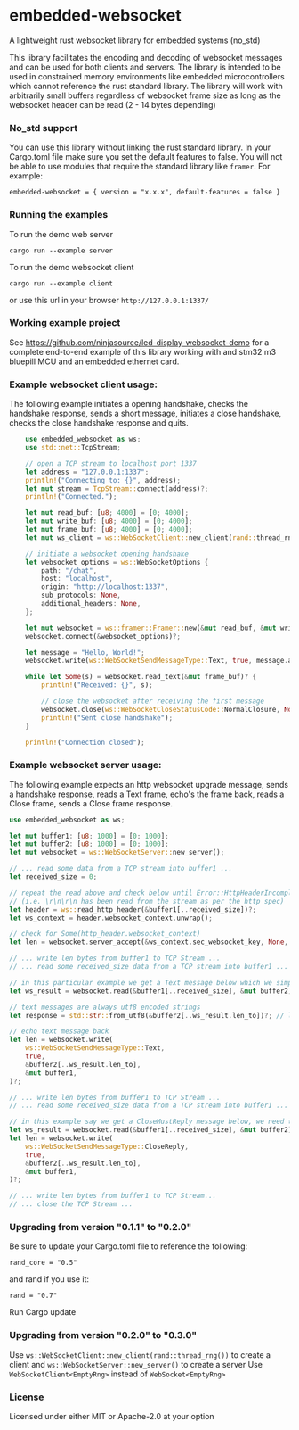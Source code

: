 # embedded-websocket
A lightweight rust websocket library for embedded systems (no_std)

This library facilitates the encoding and decoding of websocket messages and can be used for both clients and servers. The library is intended to be used in constrained memory environments like embedded microcontrollers which cannot reference the rust standard library. The library will work with arbitrarily small buffers regardless of websocket frame size as long as the websocket header can be read (2 - 14 bytes depending)

### No_std support

You can use this library without linking the rust standard library. In your Cargo.toml file make sure you set the default features to false. You will not be able to use modules that require the standard library like `framer`. For example:
```
embedded-websocket = { version = "x.x.x", default-features = false }
```

### Running the examples

To run the demo web server

```
cargo run --example server
```
To run the demo websocket client
```
cargo run --example client
```
or use this url in your browser `http://127.0.0.1:1337/`

### Working example project

See https://github.com/ninjasource/led-display-websocket-demo for a complete end-to-end example of this library working with and stm32 m3 bluepill MCU and an embedded ethernet card.

### Example websocket client usage:
The following example initiates a opening handshake, checks the handshake response, sends a short message, initiates a close handshake, checks the close handshake response and quits.

```rust
    use embedded_websocket as ws;
    use std::net::TcpStream;

    // open a TCP stream to localhost port 1337
    let address = "127.0.0.1:1337";
    println!("Connecting to: {}", address);
    let mut stream = TcpStream::connect(address)?;
    println!("Connected.");

    let mut read_buf: [u8; 4000] = [0; 4000];
    let mut write_buf: [u8; 4000] = [0; 4000];
    let mut frame_buf: [u8; 4000] = [0; 4000];
    let mut ws_client = ws::WebSocketClient::new_client(rand::thread_rng());

    // initiate a websocket opening handshake
    let websocket_options = ws::WebSocketOptions {
        path: "/chat",
        host: "localhost",
        origin: "http://localhost:1337",
        sub_protocols: None,
        additional_headers: None,
    };

    let mut websocket = ws::framer::Framer::new(&mut read_buf, &mut write_buf, &mut ws_client, &mut stream);
    websocket.connect(&websocket_options)?;

    let message = "Hello, World!";
    websocket.write(ws::WebSocketSendMessageType::Text, true, message.as_bytes())?;

    while let Some(s) = websocket.read_text(&mut frame_buf)? {
        println!("Received: {}", s);

        // close the websocket after receiving the first message
        websocket.close(ws::WebSocketCloseStatusCode::NormalClosure, None)?;
        println!("Sent close handshake");
    }

    println!("Connection closed");    
```

### Example websocket server usage:
The following example expects an http websocket upgrade message, sends a handshake response, reads a Text frame, echo's the frame back, reads a Close frame, sends a Close frame response.

```rust
use embedded_websocket as ws;

let mut buffer1: [u8; 1000] = [0; 1000];
let mut buffer2: [u8; 1000] = [0; 1000];
let mut websocket = ws::WebSocketServer::new_server();

// ... read some data from a TCP stream into buffer1 ...
let received_size = 0;

// repeat the read above and check below until Error::HttpHeaderIncomplete is no longer returned
// (i.e. \r\n\r\n has been read from the stream as per the http spec)
let header = ws::read_http_header(&buffer1[..received_size])?;
let ws_context = header.websocket_context.unwrap();

// check for Some(http_header.websocket_context)
let len = websocket.server_accept(&ws_context.sec_websocket_key, None, &mut buffer1)?;

// ... write len bytes from buffer1 to TCP Stream ...
// ... read some received_size data from a TCP stream into buffer1 ...

// in this particular example we get a Text message below which we simply want to echo back
let ws_result = websocket.read(&buffer1[..received_size], &mut buffer2)?;

// text messages are always utf8 encoded strings
let response = std::str::from_utf8(&buffer2[..ws_result.len_to])?; // log this

// echo text message back
let len = websocket.write(
    ws::WebSocketSendMessageType::Text,
    true,
    &buffer2[..ws_result.len_to],
    &mut buffer1,
)?;

// ... write len bytes from buffer1 to TCP Stream ...
// ... read some received_size data from a TCP stream into buffer1 ...

// in this example say we get a CloseMustReply message below, we need to respond to complete the close handshake
let ws_result = websocket.read(&buffer1[..received_size], &mut buffer2)?;
let len = websocket.write(
    ws::WebSocketSendMessageType::CloseReply,
    true,
    &buffer2[..ws_result.len_to],
    &mut buffer1,
)?;

// ... write len bytes from buffer1 to TCP Stream...
// ... close the TCP Stream ...
```

### Upgrading from version "0.1.1" to "0.2.0"
Be sure to update your Cargo.toml file to reference the following:
```
rand_core = "0.5"
```
and rand if you use it:
```
rand = "0.7"
```
Run Cargo update

### Upgrading from version "0.2.0" to "0.3.0"
Use ```ws::WebSocketClient::new_client(rand::thread_rng())``` to create a client and ```ws::WebSocketServer::new_server()``` to create a server
Use ```WebSocketClient<EmptyRng>``` instead of ```WebSocket<EmptyRng>```

### License 

Licensed under either MIT or Apache-2.0 at your option
